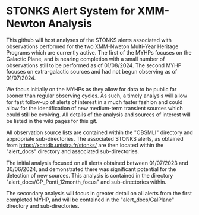 # STONKS Alert System for XMM-Newton Analysis

This github will host analyses of the STONKS alerts associated with observations performed for the two XMM-Nweton Multi-Year Heritage Programs which are currently active. The first of the MYHPs focuses on the Galactic Plane, and is nearing completion with a small number of observations still to be performed as of 01/08/2024. The second MYHP focuses on extra-galactic sources and had not begun observing as of 01/07/2024. 

We focus initially on the MYHPs as they allow for data to be public far sooner than regular observing cycles. As such, a timely analysis will allow for fast follow-up of alerts of interest in a much faster fashion and could allow for the identification of new medium-term transient sources which could still be evolving. All details of the analysis and sources of interest will be listed in the wiki pages for this git.

All observation source lists are contained within the "OBSMLI" directory and appropriate sub-directories. The associated STONKS alerts, as obtained from https://xcatdb.unistra.fr/stonks/ are then located within the "alert_docs" directory and associated sub-directories.

The initial analysis focused on all alerts obtained between 01/07/2023 and 30/06/2024, and demonstrated there was significant potential for the detection of new sources. This analysis is contained in the directory "alert_docs/GP_Ponti_12month_focus" and sub-directories within.

The secondary analysis will focus in greater detail on all alerts from the first completed MYHP, and will be contained in the "alert_docs/GalPlane" directory and sub-directories.
